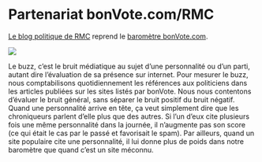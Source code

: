 # Partenariat bonVote.com/RMC

[Le blog politique de RMC](http://www.rmcinfo.fr/presidentielle2007/index.php?top_buzz_rmc) reprend le [baromètre bonVote.com](http://www.bonvote.com/stats_global.php).

![](https://tcrouzet.com/images_tc/20060116rmc.gif)

Le buzz, c’est le bruit médiatique au sujet d’une personnalité ou d’un parti, autant dire l’évaluation de sa présence sur internet. Pour mesurer le buzz, nous comptabilisons quotidiennement les références aux politiciens dans les articles publiées sur les sites listés par bonVote. Nous nous contentons d’évaluer le bruit général, sans séparer le bruit positif du bruit négatif. Quand une personnalité arrive en tête, ça veut simplement dire que les chroniqueurs parlent d’elle plus que des autres. Si l’un d’eux cite plusieurs fois une même personnalité dans la journée, il n’augmente pas son score (ce qui était le cas par le passé et favorisait le spam). Par ailleurs, quand un site populaire cite une personnalité, il lui donne plus de poids dans notre baromètre que quand c’est un site méconnu.